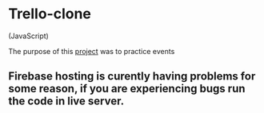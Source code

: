 # Trello-clone

(JavaScript)

The purpose of this [project](https://trelloclone-ab820.web.app/) was to practice events

## Firebase hosting is curently having problems for some reason, if you are experiencing bugs run the code in live server.
